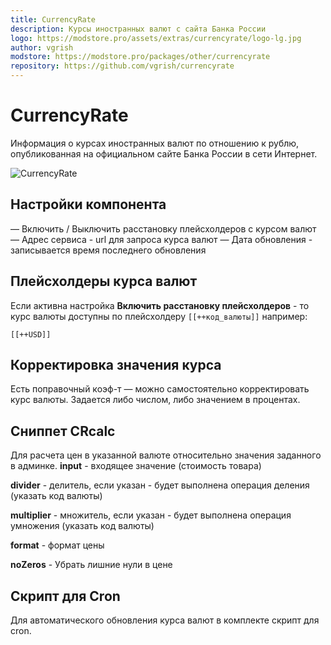 ```yaml
---
title: CurrencyRate
description: Курсы иностранных валют с сайта Банка России
logo: https://modstore.pro/assets/extras/currencyrate/logo-lg.jpg
author: vgrish
modstore: https://modstore.pro/packages/other/currencyrate
repository: https://github.com/vgrish/currencyrate
---
```

# CurrencyRate

Информация о курсах иностранных валют по отношению к рублю, опубликованная на официальном сайте Банка России в сети Интернет.

![CurrencyRate](https://file.modx.pro/files/5/7/0/570b9fc1fad81b67bd03bf28374acf42.png)

## Настройки компонента

— Включить / Выключить расстановку плейсхолдеров с курсом валют
— Адрес сервиса - url для запроса курса валют
— Дата обновления - записывается время последнего обновления

## Плейсхолдеры **курса валют**

Если активна настройка **Включить расстановку плейсхолдеров** - то курс валюты доступны по плейсхолдеру `[[++код_валюты]]`
например:

```modx
[[++USD]]
```

## Корректировка значения курса

Есть поправочный коэф-т — можно самостоятельно корректировать курс валюты. Задается либо числом, либо значением в процентах.

## Сниппет **CRcalc**

Для расчета цен в указанной валюте относительно значения заданного в админке.
**input** - входящее значение (стоимость товара)

**divider** - делитель, если указан - будет выполнена операция деления (указать код валюты)

**multiplier** - множитель, если указан - будет выполнена операция умножения (указать код валюты)

**format** - формат цены

**noZeros** - Убрать лишние нули в цене

## Скрипт для **Cron**

Для автоматического обновления курса валют в комплекте скрипт для cron.
